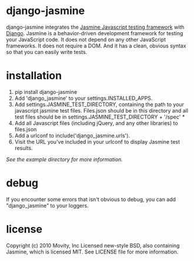 django-jasmine
============

django-jasmine integrates the [Jasmine Javascript testing framework][1] with [Django][2].  Jasmine is a behavior-driven development framework for testing your JavaScript code. It does not depend on any other JavaScript frameworks. It does not require a DOM. And it has a clean, obvious syntax so that you can easily write tests.

  [1]: http://pivotal.github.com/jasmine/
  [2]: http://www.djangoproject.com/

installation
============

 1. pip install django-jasmine
 2. Add 'django_jasmine' to your settings.INSTALLED_APPS.
 3. Add settings.JASMINE_TEST_DIRECTORY, containing the path to your javascript jasmine test files.  Files.json should be in this directory and all test files should be in settings.JASMINE_TEST_DIRECTORY + '/spec' *
 4. Add all Javascript files (including jQuery, and any other libraries) to files.json
 5. Add a urlconf to include('django_jasmine.urls').
 6. Visit the URL you've included in your urlconf to display Jasmine test results.

*See the example directory for more information.*

debug
=====

If you encounter some errors that isn't obvious to debug, you can add
"django_jasmine" to your loggers.

license
=======

Copyright (c) 2010 Movity, Inc
Licensed new-style BSD, also containing Jasmine, which is licensed MIT. See LICENSE file for more information.
